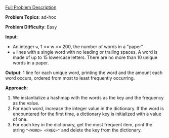 [Full Problem Description](https://www.codechef.com/PACE2022/problems/PACISE1)

**Problem Topics**: ad-hoc

**Problem Difficulty**: Easy

**Input**:
- An integer `w`, 1 <= w <= 200, the number of words in a "paper"
- `w` lines with a single word with no leading or trailing spaces. A word is made of up to 15 lowercase letters. There are no more than 10 unique words in a paper.

**Output**: 1 line for each unique word, printing the word and the amount each word occurs, ordered from most to least frequently occurring.

**Approach**:
1. We instantialize a hashmap with the words as the key and the frequency as the value.
2. For each word, increase the integer value in the dictionary. If the word is encountered for the first time, a dictionary key is initialized with a value of one.
3. For each key in the dictionary, get the most frequent item, print the string `"<WORD> <FREQ>"` and delete the key from the dictionary.
